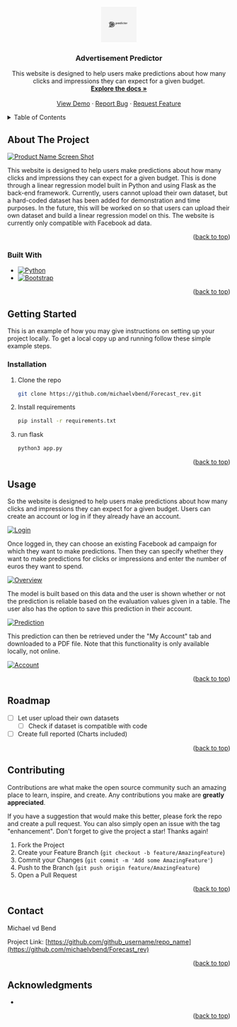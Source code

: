 <!-- Improved compatibility of back to top link: See: https://github.com/othneildrew/Best-README-Template/pull/73 -->
<a name="readme-top"></a>
<!--
*** Thanks for checking out the Best-README-Template. If you have a suggestion
*** that would make this better, please fork the repo and create a pull request
*** or simply open an issue with the tag "enhancement".
*** Don't forget to give the project a star!
*** Thanks again! Now go create something AMAZING! :D
-->



<!-- PROJECT SHIELDS -->
<!--
*** I'm using markdown "reference style" links for readability.
*** Reference links are enclosed in brackets [ ] instead of parentheses ( ).
*** See the bottom of this document for the declaration of the reference variables
*** for contributors-url, forks-url, etc. This is an optional, concise syntax you may use.
*** https://www.markdownguide.org/basic-syntax/#reference-style-links
-->




<!-- PROJECT LOGO -->
<br />
<div align="center">
  <a href="https://github.com/michaelvbend/Forecast_rev">
    <img src="webapp/static/logo.png" alt="Logo" width="80" height="80">
  </a>

<h3 align="center">Advertisement Predictor</h3>

  <p align="center">
    This website is designed to help users make predictions about how many clicks and impressions they 
can expect for a given budget.
    <br />
    <a href="https://github.com/michaelvbend/Forecast_rev/tree/main/webapp/documentation"><strong>Explore the docs »</strong></a>
    <br />
    <br />
    <a href="https://michaelvbend.pythonanywhere.com">View Demo</a>
    ·
    <a href="https://github.com/michaelvbend/Forecast_rev/issues">Report Bug</a>
    ·
    <a href="https://github.com/michaelvbend/Forecast_rev/issues">Request Feature</a>
  </p>
</div>



<!-- TABLE OF CONTENTS -->
<details>
  <summary>Table of Contents</summary>
  <ol>
    <li>
      <a href="#about-the-project">About The Project</a>
      <ul>
        <li><a href="#built-with">Built With</a></li>
      </ul>
    </li>
    <li>
      <a href="#getting-started">Getting Started</a>
      <ul>
        <li><a href="#prerequisites">Prerequisites</a></li>
        <li><a href="#installation">Installation</a></li>
      </ul>
    </li>
    <li><a href="#usage">Usage</a></li>
    <li><a href="#roadmap">Roadmap</a></li>
    <li><a href="#contributing">Contributing</a></li>
    <li><a href="#contact">Contact</a></li>
  </ol>
</details>



<!-- ABOUT THE PROJECT -->
## About The Project

[![Product Name Screen Shot][product-screenshot]](https://i.ibb.co/2jbkyVV/Demo.png)

This website is designed to help users make predictions about how many clicks and impressions they 
can expect for a given budget. This is done through a linear regression model built in Python and 
using Flask as the back-end framework. Currently, users cannot upload their own dataset, but a 
hard-coded dataset has been added for demonstration and time purposes. In the future, this will be 
worked on so that users can upload their own dataset and build a linear regression model on this. 
The website is currently only compatible with Facebook ad data.


<p align="right">(<a href="#readme-top">back to top</a>)</p>



### Built With

* [![Python][Python]][Next-url]
* [![Bootstrap][Bootstrap.com]][Bootstrap-url]


<p align="right">(<a href="#readme-top">back to top</a>)</p>



<!-- GETTING STARTED -->
## Getting Started

This is an example of how you may give instructions on setting up your project locally.
To get a local copy up and running follow these simple example steps.

### Installation

1. Clone the repo
   ```sh
   git clone https://github.com/michaelvbend/Forecast_rev.git
   ```
3. Install requirements
   ```sh
   pip install -r requirements.txt
   ```
4. run flask
   ```sh
   python3 app.py
   ```

<p align="right">(<a href="#readme-top">back to top</a>)</p>



<!-- USAGE EXAMPLES -->
## Usage

So the website is designed to help users make predictions about how many clicks and impressions 
they can expect for a given budget. Users can create an account or log in if they already have an 
account.

<a href="https://ibb.co/GvPTG7B"><img src="https://i.ibb.co/Y7jZJ2Y/Login.png" alt="Login" border="0"></a>

Once logged in, they can choose an existing Facebook ad campaign for which they want to make 
predictions. Then they can specify whether they want to make predictions for clicks or impressions 
and enter the number of euros they want to spend. 

<a href="https://ibb.co/qdkcdNk"><img src="https://i.ibb.co/pxJMxfJ/Overview.png" alt="Overview" border="0"></a>

The model is built based on this data and the user is shown whether or not the prediction is reliable 
based on the evaluation values given in a table. The user also has the option to save this prediction 
in their account.

<a href="https://ibb.co/7KmxgrV"><img src="https://i.ibb.co/dDYsbk6/Prediction.png" alt="Prediction" border="0"></a>

This prediction can then be retrieved under the "My Account" tab and downloaded to a PDF file. 
Note that this functionality is only available locally, not online.

<a href="https://ibb.co/4pc32sS"><img src="https://i.ibb.co/Fz9CXsY/Account.png" alt="Account" border="0"></a>

<p align="right">(<a href="#readme-top">back to top</a>)</p>



<!-- ROADMAP -->
## Roadmap

- [ ] Let user upload their own datasets
    - [ ] Check if dataset is compatible with code
- [ ] Create full reported (Charts included)
  
<p align="right">(<a href="#readme-top">back to top</a>)</p>



<!-- CONTRIBUTING -->
## Contributing

Contributions are what make the open source community such an amazing place to learn, inspire, and create. Any contributions you make are **greatly appreciated**.

If you have a suggestion that would make this better, please fork the repo and create a pull request. You can also simply open an issue with the tag "enhancement".
Don't forget to give the project a star! Thanks again!

1. Fork the Project
2. Create your Feature Branch (`git checkout -b feature/AmazingFeature`)
3. Commit your Changes (`git commit -m 'Add some AmazingFeature'`)
4. Push to the Branch (`git push origin feature/AmazingFeature`)
5. Open a Pull Request

<p align="right">(<a href="#readme-top">back to top</a>)</p>



<!-- CONTACT -->
## Contact

Michael vd Bend

Project Link: [https://github.com/github_username/repo_name](https://github.com/michaelvbend/Forecast_rev)

<p align="right">(<a href="#readme-top">back to top</a>)</p>



<!-- ACKNOWLEDGMENTS -->
## Acknowledgments

* []()


<p align="right">(<a href="#readme-top">back to top</a>)</p>



<!-- MARKDOWN LINKS & IMAGES -->
<!-- https://www.markdownguide.org/basic-syntax/#reference-style-links -->
[contributors-shield]: https://img.shields.io/github/contributors/github_username/repo_name.svg?style=for-the-badge
[contributors-url]: https://github.com/github_username/repo_name/graphs/contributors
[forks-shield]: https://img.shields.io/github/forks/github_username/repo_name.svg?style=for-the-badge
[forks-url]: https://github.com/github_username/repo_name/network/members
[stars-shield]: https://img.shields.io/github/stars/github_username/repo_name.svg?style=for-the-badge
[stars-url]: https://github.com/github_username/repo_name/stargazers
[issues-shield]: https://img.shields.io/github/issues/github_username/repo_name.svg?style=for-the-badge
[issues-url]: https://github.com/github_username/repo_name/issues
[license-shield]: https://img.shields.io/github/license/github_username/repo_name.svg?style=for-the-badge
[license-url]: https://github.com/github_username/repo_name/blob/master/LICENSE.txt
[linkedin-shield]: https://img.shields.io/badge/-LinkedIn-black.svg?style=for-the-badge&logo=linkedin&colorB=555
[linkedin-url]: https://linkedin.com/in/linkedin_username
[product-screenshot]: https://i.ibb.co/2jbkyVV/Demo.png
[Next.js]: https://img.shields.io/badge/next.js-000000?style=for-the-badge&logo=nextdotjs&logoColor=white
[Next-url]: https://nextjs.org/
[Python]: https://img.shields.io/badge/python-3670A0?style=for-the-badge&logo=python&logoColor=ffdd54
[React-url]: https://python.org/
[Vue.js]: https://img.shields.io/badge/Vue.js-35495E?style=for-the-badge&logo=vuedotjs&logoColor=4FC08D
[Vue-url]: https://vuejs.org/
[Angular.io]: https://img.shields.io/badge/Angular-DD0031?style=for-the-badge&logo=angular&logoColor=white
[Angular-url]: https://angular.io/
[Svelte.dev]: https://img.shields.io/badge/Svelte-4A4A55?style=for-the-badge&logo=svelte&logoColor=FF3E00
[Svelte-url]: https://svelte.dev/
[Laravel.com]: https://img.shields.io/badge/Laravel-FF2D20?style=for-the-badge&logo=laravel&logoColor=white
[Laravel-url]: https://laravel.com
[Bootstrap.com]: https://img.shields.io/badge/Bootstrap-563D7C?style=for-the-badge&logo=bootstrap&logoColor=white
[Bootstrap-url]: https://getbootstrap.com
[JQuery.com]: https://img.shields.io/badge/jQuery-0769AD?style=for-the-badge&logo=jquery&logoColor=white
[JQuery-url]: https://jquery.com 
